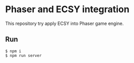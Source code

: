 # Phaser and ECSY integration

This repository try apply ECSY into Phaser game engine.

## Run 

```
$ npm i
$ npm run server
```
